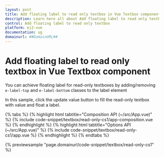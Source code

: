```yaml
---
layout: post
title: Add floating label to read only textbox in Vue Textbox component | Syncfusion
description: Learn here all about Add floating label to read only textbox in Syncfusion Vue Textbox component of Syncfusion Essential JS 2 and more.
control: Add floating label to read only textbox 
platform: ej2-vue
documentation: ug
domainurl: ##DomainURL##
---
```


# Add floating label to read only textbox in Vue Textbox component

You can achieve floating label for read-only textboxes by adding/removing `e-label-top` and `e-label-bottom` classes to the label element

In this sample, click the update value button to fill the read-only textbox with value and float a label.

{% tabs %}
{% highlight html tabtitle="Composition API (~/src/App.vue)" %}
{% include code-snippet/textbox/read-only-cs1/app-composition.vue %}
{% endhighlight %}
{% highlight html tabtitle="Options API (~/src/App.vue)" %}
{% include code-snippet/textbox/read-only-cs1/app.vue %}
{% endhighlight %}
{% endtabs %}
        
{% previewsample "page.domainurl/code-snippet/textbox/read-only-cs1" %}